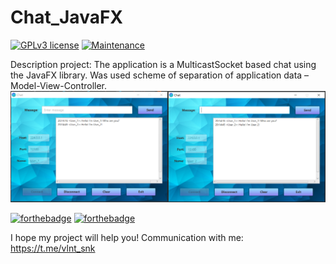 # Chat_JavaFX

 [![GPLv3 license](https://img.shields.io/badge/License-GPLv3-blue.svg)](http://perso.crans.org/besson/LICENSE.html)
 [![Maintenance](https://img.shields.io/badge/Maintained%3F-yes-green.svg)](https://GitHub.com/Naereen/StrapDown.js/graphs/commit-activity)

Description project: The application is a MulticastSocket based chat using the JavaFX library. Was used scheme of separation of application data – Model-View-Controller.
![Image alt](https://github.com/SValentyn/Chat_JavaFX/raw/master/src/image/Working_windows.png)

[![forthebadge](https://forthebadge.com/images/badges/made-with-java.svg)](https://forthebadge.com)
[![forthebadge](https://forthebadge.com/images/badges/built-with-love.svg)](https://forthebadge.com)

I hope my project will help you! Communication with me: https://t.me/vlnt_snk
